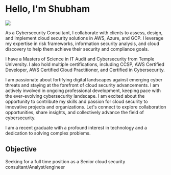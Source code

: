 # Hello, I'm Shubham
<a href="(https://www.linkedin.com/in/shubham-patil09/)"><img src="https://img.shields.io/badge/-LinkedIn-0072b1?&style=for-the-badge&logo=linkedin&logoColor=white" /></a>

As a Cybersecurity Consultant, I collaborate with clients to assess, design, and implement cloud security solutions in AWS, Azure, and GCP. I leverage my expertise in risk frameworks, information security analysis, and cloud discovery to help them achieve their security and compliance goals.

I have a Masters of Science in IT Audit and Cybersecurity from Temple University. I also hold multiple certifications, including CCSP, AWS Certified Developer, AWS Certified Cloud Practitioner, and Certified in Cybersecurity. 

I am passionate about fortifying digital landscapes against emerging cyber threats and staying at the forefront of cloud security advancements. I am actively involved in ongoing professional development, keeping pace with the ever-evolving cybersecurity landscape. I am excited about the opportunity to contribute my skills and passion for cloud security to innovative projects and organizations. Let's connect to explore collaboration opportunities, share insights, and collectively advance the field of cybersecurity.

I am a recent graduate with a profound interest in technology and a dedication to solving complex problems.

## Objective

Seeking for a full time position as a Senior cloud security consultant/Analyst/engineer

